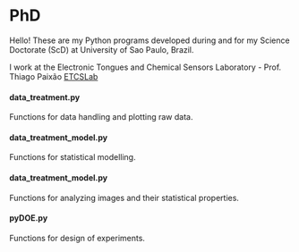# PhD

Hello! These are my Python programs developed during and for my Science Doctorate (ScD) at University of Sao Paulo, Brazil.

I work at the Electronic Tongues and Chemical Sensors Laboratory - Prof. Thiago Paixão  [ETCSLab](https://twitter.com/etcslab) 


#### data_treatment.py

Functions for data handling and plotting raw data.

#### data_treatment_model.py

Functions for statistical modelling.

#### data_treatment_model.py

Functions for analyzing images and their statistical properties.

#### pyDOE.py

Functions for design of experiments.
